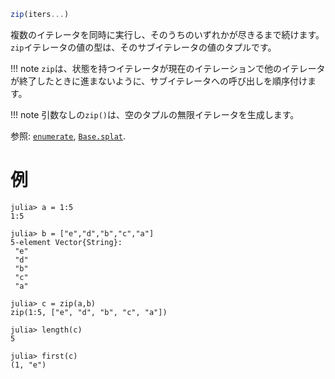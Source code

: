 ```julia
zip(iters...)
```

複数のイテレータを同時に実行し、そのうちのいずれかが尽きるまで続けます。`zip`イテレータの値の型は、そのサブイテレータの値のタプルです。

!!! note
    `zip`は、状態を持つイテレータが現在のイテレーションで他のイテレータが終了したときに進まないように、サブイテレータへの呼び出しを順序付けます。


!!! note
    引数なしの`zip()`は、空のタプルの無限イテレータを生成します。


参照: [`enumerate`](@ref), [`Base.splat`](@ref).

# 例

```jldoctest
julia> a = 1:5
1:5

julia> b = ["e","d","b","c","a"]
5-element Vector{String}:
 "e"
 "d"
 "b"
 "c"
 "a"

julia> c = zip(a,b)
zip(1:5, ["e", "d", "b", "c", "a"])

julia> length(c)
5

julia> first(c)
(1, "e")
```
